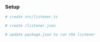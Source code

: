 ### Setup

```bash
# create src/listener.ts

# create /listener.json

# update package.json to run the listener
```
